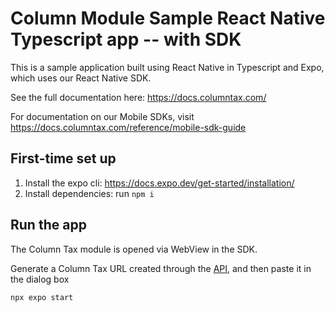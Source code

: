 # Column Module Sample React Native Typescript app -- with SDK

This is a sample application built using React Native in Typescript and Expo, which uses our React Native SDK.

See the full documentation here: https://docs.columntax.com/

For documentation on our Mobile SDKs, visit https://docs.columntax.com/reference/mobile-sdk-guide

## First-time set up

1. Install the expo cli: https://docs.expo.dev/get-started/installation/
1. Install dependencies: run `npm i`

## Run the app

The Column Tax module is opened via WebView in the SDK.

Generate a Column Tax URL created through the [API](https://docs.columntax.com/reference/express-initialize-tax-filing), and then paste it in the dialog box

```
npx expo start
```

